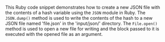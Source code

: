 
This Ruby code snippet demonstrates how to create a new JSON file with the contents of a hash variable using the `JSON` module in Ruby. The `JSON.dump()` method is used to write the contents of the hash to a new JSON file named 'file.json' in the 'input/json/' directory. The `File.open()` method is used to open a new file for writing and the block passed to it is executed with the opened file as an argument.